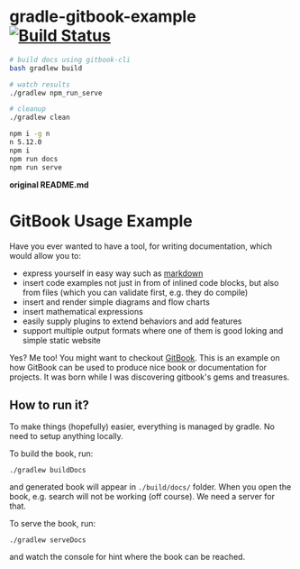 # gradle-gitbook-example [![Build Status](https://travis-ci.org/daggerok/gradle-gitbook-example.svg?branch=master)](https://travis-ci.org/daggerok/gradle-gitbook-example)

```bash
# build docs using gitbook-cli
bash gradlew build

# watch results
./gradlew npm_run_serve

# cleanup
./gradlew clean
```

```bash
npm i -g n
n 5.12.0
npm i
npm run docs
npm run serve
```

**original README.md**

# GitBook Usage Example

Have you ever wanted to have a tool, for writing documentation, which would allow you to:
* express yourself in easy way such as [markdown](http://en.wikipedia.org/wiki/Markdown)
* insert code examples not just in from of inlined code blocks, but also from files (which you can validate first, e.g. they do compile)
* insert and render simple diagrams and flow charts
* insert mathematical expressions
* easily supply plugins to extend behaviors and add features
* support multiple output formats where one of them is good loking and simple static website 

Yes? Me too! You might want to checkout [GitBook](https://github.com/GitbookIO/gitbook). 
This is an example on how GitBook can be used to produce nice book or documentation for projects. It was born while I was discovering gitbook's gems and treasures.

## How to run it?

To make things (hopefully) easier, everything is managed by gradle. No need to setup anything locally.

To build the book, run:

```
./gradlew buildDocs
```

and generated book will appear in `./build/docs/` folder. When you open the book, e.g. search will not be working (off course). We need a server for that.

To serve the book, run:

```
./gradlew serveDocs
```

and watch the console for hint where the book can be reached.

